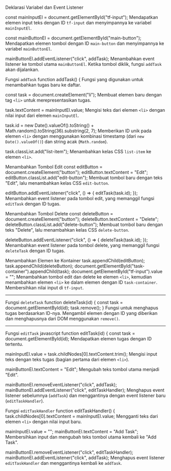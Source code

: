 Deklarasi Variabel dan Event Listener

const mainInputEl = document.getElementById("tf-input");
Mendapatkan elemen input teks dengan ID `tf-input` dan menyimpannya ke variabel `mainInputEl`.

const mainButtonEl = document.getElementById("main-button");
Mendapatkan elemen tombol dengan ID `main-button` dan menyimpannya ke variabel `mainButtonEl`.

mainButtonEl.addEventListener("click", addTask);
Menambahkan event listener ke tombol utama `mainButtonEl`. Ketika tombol diklik, fungsi `addTask` akan dijalankan.

Fungsi `addTask`
function addTask() {
Fungsi yang digunakan untuk menambahkan tugas baru ke daftar.

const task = document.createElement("li");
Membuat elemen baru dengan tag `<li>` untuk merepresentasikan tugas.

task.textContent = mainInputEl.value;
Mengisi teks dari elemen `<li>` dengan nilai input dari elemen `mainInputEl`.

task.id = new Date().valueOf().toString() + Math.random().toString(36).substring(2, 7);
Memberikan ID unik pada elemen `<li>` dengan menggunakan kombinasi timestamp (dari `new Date().valueOf()`) dan string acak (`Math.random`).

task.classList.add("list-item");
Menambahkan kelas CSS `list-item` ke elemen `<li>`.

Menambahkan Tombol Edit
const editButton = document.createElement("button");
editButton.textContent = "Edit";
editButton.classList.add("edit-button");
Membuat tombol baru dengan teks "Edit", lalu menambahkan kelas CSS `edit-button`.

editButton.addEventListener("click", () => {
  editTask(task.id);
});
Menambahkan event listener pada tombol edit, yang memanggil fungsi `editTask` dengan ID tugas.

Menambahkan Tombol Delete
const deleteButton = document.createElement("button");
deleteButton.textContent = "Delete";
deleteButton.classList.add("delete-button");
Membuat tombol baru dengan teks "Delete", lalu menambahkan kelas CSS `delete-button`.


deleteButton.addEventListener("click", () => {
  deleteTask(task.id);
});
Menambahkan event listener pada tombol delete, yang memanggil fungsi `deleteTask` dengan ID tugas.

Menambahkan Elemen ke Kontainer
task.appendChild(editButton);
task.appendChild(deleteButton);
document.getElementById("task-container").appendChild(task);
document.getElementById("tf-input").value = "";
Menambahkan tombol edit dan delete ke elemen `<li>`, kemudian menambahkan elemen `<li>` ke dalam elemen dengan ID `task-container`.
Membersihkan nilai input di `tf-input`.

---
Fungsi `deleteTask`
function deleteTask(id) {
  const task = document.getElementById(id);
  task.remove();
}
Fungsi untuk menghapus tugas berdasarkan ID-nya. Mengambil elemen dengan ID yang diberikan dan menghapusnya dari DOM menggunakan `remove()`.

---
Fungsi `editTask`
javascript
function editTask(id) {
  const task = document.getElementById(id);
Mendapatkan elemen tugas dengan ID tertentu.

mainInputEl.value = task.childNodes[0].textContent.trim();
Mengisi input teks dengan teks tugas (bagian pertama dari elemen `<li>`).

mainButtonEl.textContent = "Edit";
Mengubah teks tombol utama menjadi "Edit".

mainButtonEl.removeEventListener("click", addTask);
mainButtonEl.addEventListener("click", editTaskHandler);
Menghapus event listener sebelumnya (`addTask`) dan menggantinya dengan event listener baru (`editTaskHandler`).

Fungsi `editTaskHandler`
function editTaskHandler() {
  task.childNodes[0].textContent = mainInputEl.value;
Mengganti teks dari elemen `<li>` dengan nilai input baru.

mainInputEl.value = "";
mainButtonEl.textContent = "Add Task";
Membersihkan input dan mengubah teks tombol utama kembali ke "Add Task".

mainButtonEl.removeEventListener("click", editTaskHandler);
mainButtonEl.addEventListener("click", addTask);
Menghapus event listener `editTaskHandler` dan menggantinya kembali ke `addTask`.
